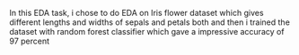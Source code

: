 In this EDA task, i chose to do EDA on Iris flower dataset which gives different lengths and widths of sepals and petals both and then i trained the dataset with random forest classifier which gave a impressive accuracy of 97 percent
